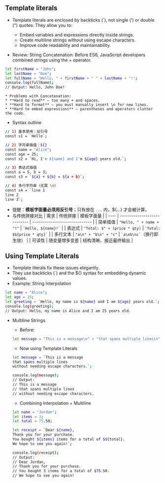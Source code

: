## Template literals
- Template literals are enclosed by backticks (`), not single (') or double (") quotes.
They allow you to:
    * Embed variables and expressions directly inside strings.
    * Create multiline strings without using escape characters.
    * Improve code readability and maintainability.

- Review: String Concatenation: Before ES6, JavaScript developers combined strings using the + operator.
```bash
let firstName = "John";
let lastName = "Doe";
let fullName = "Hello, " + firstName + " " + lastName + "!";
console.log(fullName);
// Output: Hello, John Doe!
```

    * Problems with Concatenation:
    * **Hard to read** — too many + and spaces.
    * **Hard to format** — you must manually insert \n for new lines.
    * **Hard to embed expressions** — parentheses and operators clutter the code.

- Syntax outline
```bash
// 1) 基本使用：反引号
const s1 = `Hello`;

// 2) 字符串插值：${}
const name = "Alice";
const age = 25;
const s2 = `Hi, I'm ${name} and I'm ${age} years old.`;

// 3) 表达式插值
const a = 5, b = 3;
const s3 = `${a} + ${b} = ${a + b}`;

// 4) 多行字符串（无需 \n）
const s4 = `line 1
line 2
line 3`;
```
- 提醒：**模板字面量必须用反引号**；只有放在 `...` 内，${...} 才会被计算。
- 与传统拼接对比
| 需求   | 传统拼接                         | 模板字面量                          |
| ---- | ---------------------------- | ------------------------------ |
| 简单插值 | `"Hello, " + name + "!"`     | `` `Hello, ${name}!` ``        |
| 表达式  | `"Total: $" + (price * qty)` | `` `Total: $${price * qty}` `` |
| 多行文本 | `"a\n" + "b\n" + "c"`        | `` `a\nb\nc` ``（换行即生效）         |
| 可读性  | 随变量增多变差                      | 结构清晰、接近最终输出                    |


## Using Template Literals
- Template literals fix these issues elegantly.
- They use backticks (`) and the ${} syntax for embedding dynamic values.
- Example: String Interpolation
```bash
let name = "Alice";
let age = 25;
let greeting = `Hello, my name is ${name} and I am ${age} years old.`;
console.log(greeting);
// Output: Hello, my name is Alice and I am 25 years old.
```

- Multiline Strings
    * Before:
    ```bash
    let message = "This is a message\n" + "that spans multiple lines\n" + "using concatenation.";
    ```

    * Now using Template Literals
    ```bash
    let message = `This is a message
    that spans multiple lines
    without needing escape characters.`;

    console.log(message);
    // Output:
    // This is a message
    // that spans multiple lines
    // without needing escape characters.
    ```

    * Combining Interpolation + Multiline
    ```bash
    let name = "Jordan";
    let items = 3;
    let total = 75.50;

    let receipt = `Dear ${name},
    Thank you for your purchase.
    You bought ${items} items for a total of $${total}.
    We hope to see you again!`;

    console.log(receipt);
    // Output:
    // Dear Jordan,
    // Thank you for your purchase.
    // You bought 3 items for a total of $75.50.
    // We hope to see you again!
    ```